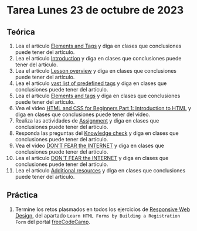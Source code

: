 # Tarea Lunes 23 de octubre de 2023

## Teórica

1. Lea el artículo [Elements and Tags](https://www.theodinproject.com/lessons/foundations-elements-and-tags) y diga en clases que conclusiones puede tener del artículo.
2. Lea el artículo [Introduction](https://www.theodinproject.com/lessons/foundations-elements-and-tags#introduction) y diga en clases que conclusiones puede tener del artículo.
3. Lea el artículo [Lesson overview](https://www.theodinproject.com/lessons/foundations-elements-and-tags#lesson-overview) y diga en clases que conclusiones puede tener del artículo.
4. Lea el artículo [vast list of predefined tags](https://developer.mozilla.org/en-US/docs/Web/HTML/Element) y diga en clases que conclusiones puede tener del artículo.
5. Lea el artículo [Elements and tags](https://www.theodinproject.com/lessons/foundations-elements-and-tags#elements-and-tags) y diga en clases que conclusiones puede tener del artículo.
6. Vea el video [HTML and CSS for Beginners Part 1: Introduction to HTML](https://www.youtube.com/watch?v=LGQuIIv2RVA&list=PL4-IK0AVhVjM0xE0K2uZRvsM7LkIhsPT-&ab_channel=KevinPowell) y diga en clases que conclusiones puede tener del video.
7. Realiza las actividades de [Assignment](https://www.theodinproject.com/lessons/foundations-elements-and-tags#assignment) y diga en clases que conclusiones puede tener del artículo.
8. Responda las preguntas del [Knowledge check](https://www.theodinproject.com/lessons/foundations-elements-and-tags#knowledge-check) y diga en clases que conclusiones puede tener del artículo.
9. Vea el video [DON’T FEAR the INTERNET](http://www.dontfeartheinternet.com/02-html/) y diga en clases que conclusiones puede tener del artículo.
10. Lea el artículo [DON’T FEAR the INTERNET](http://www.dontfeartheinternet.com/02-html/) y diga en clases que conclusiones puede tener del artículo.
11. Lea el artículo [Additional resources](https://www.theodinproject.com/lessons/foundations-elements-and-tags#additional-resources) y diga en clases que conclusiones puede tener del artículo.

## Práctica

1. Termine los retos plasmados en todos los ejercicios de [Responsive Web Design](https://www.freecodecamp.org/learn/2022/responsive-web-design/), del apartado `Learn HTML Forms by Building a Registration Form` del portal [freeCodeCamp](https://www.freecodecamp.org/learn/).
